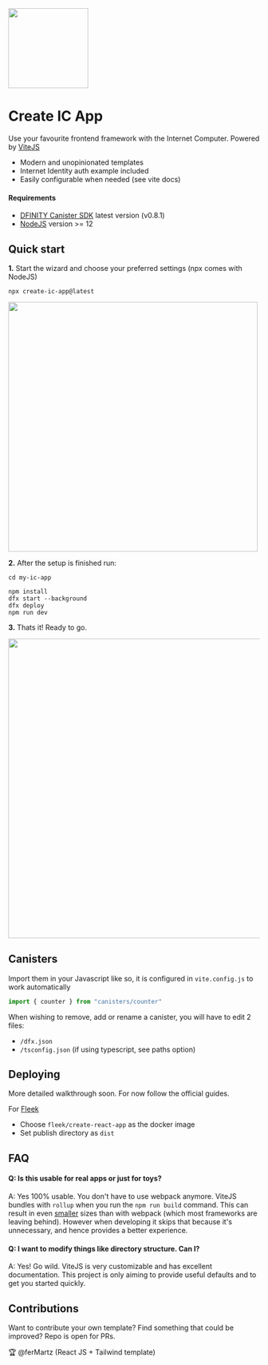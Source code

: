 <img height=160 src="https://sdk.dfinity.org/_/img/logo-dark.svg" />

# Create IC App

Use your favourite frontend framework with the Internet Computer. Powered by [ViteJS](https://vitejs.dev/)

- Modern and unopinionated templates
- Internet Identity auth example included
- Easily configurable when needed (see vite docs)

#### Requirements

* [DFINITY Canister SDK](https://dfinity.org/developers/) latest version (v0.8.1)
* [NodeJS](https://nodejs.org) version >= 12


## Quick start

**1.** Start the wizard and choose your preferred settings (npx comes with NodeJS)
```
npx create-ic-app@latest
```
<img width=500 src="https://i.imgur.com/vwxC6NI.gif" />


**2.** After the setup is finished run:

```
cd my-ic-app

npm install
dfx start --background
dfx deploy
npm run dev
```

**3.** Thats it! Ready to go.

<img width=600 src="https://i.imgur.com/5Lf5i7v.png" />


## Canisters
Import them in your Javascript like so, it is configured in `vite.config.js` to work automatically
```js
import { counter } from "canisters/counter"
```

When wishing to remove, add or rename a canister, you will have to edit 2 files:

* `/dfx.json`
* `/tsconfig.json` (if using typescript, see paths option)

## Deploying

More detailed walkthrough soon. For now follow the official guides.

For [Fleek](https://fleek.co)

* Choose `fleek/create-react-app` as the docker image
* Set publish directory as `dist`

## FAQ

#### Q: Is this usable for real apps or just for toys?

A: Yes 100% usable. You don't have to use webpack anymore. ViteJS bundles with `rollup` when you run the `npm run build` command. This can result in even [smaller](https://blog.logrocket.com/benchmarking-bundlers-2020-rollup-parcel-webpack/) sizes than with webpack (which most frameworks are leaving behind).
However when developing it skips that because it's unnecessary, and hence provides a better experience.

#### Q: I want to modify things like directory structure. Can I?

A: Yes! Go wild. ViteJS is very customizable and has excellent documentation. This project is only aiming to provide useful defaults and to get you started quickly.

## Contributions
Want to contribute your own template? Find something that could be improved? Repo is open for PRs.

:trophy:
@ferMartz (React JS + Tailwind template)

